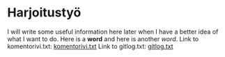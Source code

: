 # Harjoitustyö
I will write some useful information here later when I have a better idea of what I want to do.
Here is a **word** and here is another *word*.
Link to komentorivi.txt: [komentorivi.txt](https://github.com/pinjaw/ot-harjoitustyo/blob/master/laskarit/viikko1/komentorivi.txt)
Link to gitlog.txt: [gitlog.txt](https://github.com/pinjaw/ot-harjoitustyo/blob/master/laskarit/viikko1/gitlog.txt)
